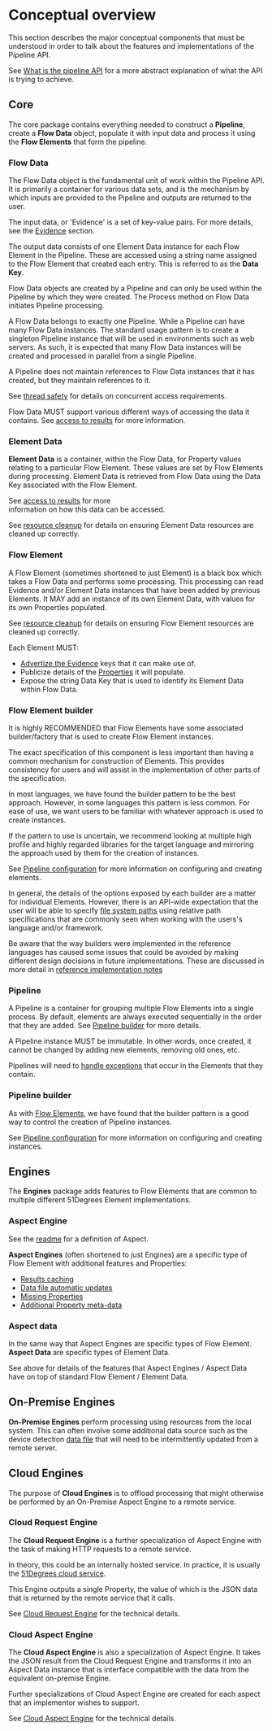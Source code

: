 # Conceptual overview

This section describes the major conceptual components that must be
understood in order to talk about the features and implementations of
the Pipeline API.

See [What is the pipeline API](README.md#what-is-the-pipeline-api) for a
more abstract explanation of what the API is trying to achieve.

## Core

The core package contains everything needed to construct a **Pipeline**,
create a **Flow Data** object, populate it with input data and process
it using the **Flow Elements** that form the pipeline.

### Flow Data

The Flow Data object is the fundamental unit of work within the Pipeline API.
It is primarily a container for various data sets, and is the mechanism by which
inputs are provided to the Pipeline and outputs are returned to the user.

The input data, or 'Evidence' is a set of key-value pairs. For more details,
see the [Evidence](features/evidence.md) section.

The output data consists of one Element Data instance for each Flow Element
in the Pipeline. These are accessed using a string name assigned to the
Flow Element that created each entry. This is referred to as the **Data Key**.

Flow Data objects are created by a Pipeline and can only be used within the
Pipeline by which they were created. The Process method on Flow Data
initiates Pipeline processing.

A Flow Data belongs to exactly one Pipeline.
While a Pipeline can have many Flow Data instances.
The standard usage pattern is to create a singleton Pipeline instance that will
be used in environments such as web servers. As such, it is expected that many
Flow Data instances will be created and processed in parallel from a single
Pipeline.

A Pipeline does not maintain references to Flow Data instances that it
has created, but they maintain references to it.

See [thread safety](features/thread-safety.md) for details on concurrent access
requirements.

Flow Data MUST support various different ways of accessing the data it contains.
See [access to results](features/access-to-results.md) for more information.

### Element Data

**Element Data** is a container, within the Flow Data, for Property values
relating to a particular Flow Element. These values are set by
Flow Elements during processing. Element Data is retrieved from
Flow Data using the Data Key associated with the Flow Element.

See [access to results](features/access-to-results.md) for more  
information on how this data can be accessed.

See [resource cleanup](features/resource-cleanup.md) for details on ensuring
Element Data resources are cleaned up correctly.

### Flow Element

A Flow Element (sometimes shortened to just Element) is a black box which
takes a Flow Data and performs some
processing. This processing can read Evidence and/or Element Data instances
that have been added by previous Elements. It MAY add an instance of its
own Element Data, with values for its own Properties populated.

See [resource cleanup](features/resource-cleanup.md) for details on ensuring
Flow Element resources are cleaned up correctly.

Each Element MUST:

- [Advertize the Evidence](features/advertize-accepted-evidence.md) keys
  that it can make use of.
- Publicize details of the [Properties](features/properties.md) it will
  populate.
- Expose the string Data Key that is used to identify its Element Data
  within Flow Data.

### Flow Element builder

It is highly RECOMMENDED that Flow Elements have some associated
builder/factory that is used to create Flow Element instances.

The exact specification of this component is less important than having a common
mechanism for construction of Elements. This provides consistency for users and
will assist in the implementation of other parts of the specification.

In most languages, we have found the builder pattern to be the best approach.
However, in some languages this pattern is less common. For ease of use, we want
users to be familiar with whatever approach is used to create instances.

If the pattern to use is uncertain, we recommend looking at multiple high profile
and highly regarded libraries for the target language and mirroring the approach
used by them for the creation of instances.

See [Pipeline configuration](features/pipeline-configuration.md) for more
information on configuring and creating elements.

In general, the details of the options exposed by each builder are a matter
for individual Elements. However, there is an API-wide expectation that
the user will be able to specify [file system paths](features/file-system-paths.md)
using relative path specifications that are commonly seen when working with
the users's language and/or framework.

Be aware that the way builders were implemented in the reference languages
has caused some issues that could be avoided by making different design
decisions in future implementations. These are discussed in more detail
in [reference implementation notes](reference-implementation-notes.md#builders)

### Pipeline

A Pipeline is a container for grouping multiple Flow Elements into a single
process. By default, elements are always executed sequentially in the order
that they are added. See [Pipeline builder](#pipeline-builder) for more details.

A Pipeline instance MUST be immutable. In other words, once created, it cannot be
changed by adding new elements, removing old ones, etc.

Pipelines will need to [handle exceptions](features/exception-handling.md) that
occur in the Elements that they contain.

### Pipeline builder

As with [Flow Elements](#flow-element-builder), we have found that the builder
pattern is a good way to control the creation of Pipeline instances.

See [Pipeline configuration](features/pipeline-configuration.md) for more information
on configuring and creating instances.

## Engines

The **Engines** package adds features to Flow Elements that are common to
multiple different 51Degrees Element implementations.

### Aspect Engine

See the [readme](README.md#engine) for a definition of Aspect.

**Aspect Engines** (often shortened to just Engines) are a specific type
of Flow Element with additional features and Properties:

- [Results caching](features/caching.md)
- [Data file automatic updates](features/data-updates.md)
- [Missing Properties](features/properties.md#missing-properties)
- [Additional Property meta-data](features/properties.md#aspect-property-metadata)

### Aspect data

In the same way that Aspect Engines are specific types of Flow Element.
**Aspect Data** are specific types of Element Data.

See above for details of the features that
Aspect Engines / Aspect Data have on top of standard Flow Element /
Element Data.

## On-Premise Engines

**On-Premise Engines** perform processing using resources from
the local system. This can often involve some additional data source
such as the device detection
[data file](../device-detection-specification/pipeline-elements/device-detection-on-premise.md#overview)
that will need to be intermittently updated from a remote server.

## Cloud Engines

The purpose of **Cloud Engines** is to offload processing that might otherwise
be performed by an On-Premise Aspect Engine to a remote service.

### Cloud Request Engine

The **Cloud Request Engine** is a further specialization of Aspect Engine
with the task of making HTTP requests to a remote service.

In theory, this could be an internally hosted service. In practice, it is
usually the [51Degrees cloud service](https://cloud.51degrees.com/api-docs/index.html).

This Engine outputs a single Property, the value of which is the JSON data
that is returned by the remote service that it calls.

See [Cloud Request Engine](pipeline-elements/cloud-request-engine.md)
for the technical details.

### Cloud Aspect Engine

The **Cloud Aspect Engine** is also a specialization of Aspect Engine.
It takes the JSON result from the Cloud Request Engine and transforms
it into an Aspect Data instance that is interface compatible with
the data from the equivalent on-premise Engine.

Further specializations of Cloud Aspect Engine are created for each
aspect that an implementor wishes to support.

See [Cloud Aspect Engine](pipeline-elements/cloud-aspect-engine.md)
for the technical details.
